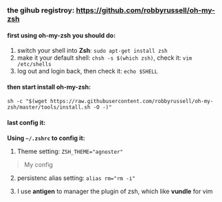 ### the gihub registroy: https://github.com/robbyrussell/oh-my-zsh

#### first using oh-my-zsh you should do:
1. switch your shell into **Zsh**: `sudo apt-get install zsh`  
2. make it your default shell: `chsh -s $(which zsh)`, check it: `vim /etc/shells`  
3. log out and login back, then check it: `echo $SHELL`  

#### then start install oh-my-zsh:
`sh -c "$(wget https://raw.githubusercontent.com/robbyrussell/oh-my-zsh/master/tools/install.sh -O -)"`

#### last config it:
**Using `~/.zshrc` to config it:**
1. Theme setting: `ZSH_THEME="agnoster"`
> My config  

2. persistenc alias setting: `alias rm="rm -i"`  

3. I use **antigen** to manager the plugin of zsh, which like **vundle** for vim  

